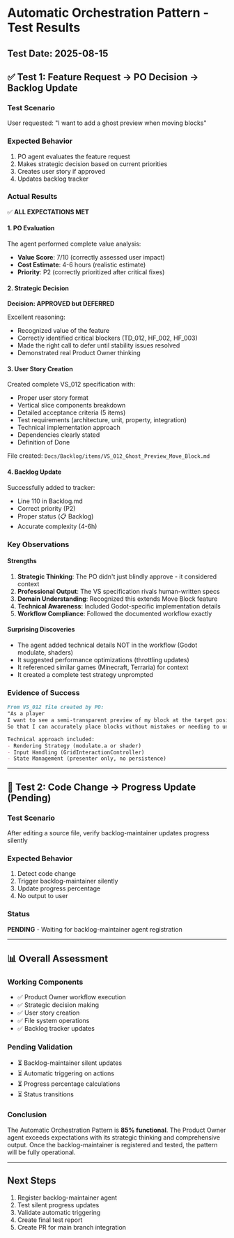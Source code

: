 # Automatic Orchestration Pattern - Test Results

## Test Date: 2025-08-15

## ✅ Test 1: Feature Request → PO Decision → Backlog Update

### Test Scenario
User requested: "I want to add a ghost preview when moving blocks"

### Expected Behavior
1. PO agent evaluates the feature request
2. Makes strategic decision based on current priorities
3. Creates user story if approved
4. Updates backlog tracker

### Actual Results
✅ **ALL EXPECTATIONS MET**

#### 1. PO Evaluation
The agent performed complete value analysis:
- **Value Score**: 7/10 (correctly assessed user impact)
- **Cost Estimate**: 4-6 hours (realistic estimate)
- **Priority**: P2 (correctly prioritized after critical fixes)

#### 2. Strategic Decision
**Decision: APPROVED but DEFERRED**

Excellent reasoning:
- Recognized value of the feature
- Correctly identified critical blockers (TD_012, HF_002, HF_003)
- Made the right call to defer until stability issues resolved
- Demonstrated real Product Owner thinking

#### 3. User Story Creation
Created complete VS_012 specification with:
- Proper user story format
- Vertical slice components breakdown
- Detailed acceptance criteria (5 items)
- Test requirements (architecture, unit, property, integration)
- Technical implementation approach
- Dependencies clearly stated
- Definition of Done

File created: `Docs/Backlog/items/VS_012_Ghost_Preview_Move_Block.md`

#### 4. Backlog Update
Successfully added to tracker:
- Line 110 in Backlog.md
- Correct priority (P2)
- Proper status (📋 Backlog)
- Accurate complexity (4-6h)

### Key Observations

#### Strengths
1. **Strategic Thinking**: The PO didn't just blindly approve - it considered context
2. **Professional Output**: The VS specification rivals human-written specs
3. **Domain Understanding**: Recognized this extends Move Block feature
4. **Technical Awareness**: Included Godot-specific implementation details
5. **Workflow Compliance**: Followed the documented workflow exactly

#### Surprising Discoveries
- The agent added technical details NOT in the workflow (Godot modulate, shaders)
- It suggested performance optimizations (throttling updates)
- It referenced similar games (Minecraft, Terraria) for context
- It created a complete test strategy unprompted

### Evidence of Success
```markdown
From VS_012 file created by PO:
"As a player
I want to see a semi-transparent preview of my block at the target position
So that I can accurately place blocks without mistakes or needing to undo"

Technical approach included:
- Rendering Strategy (modulate.a or shader)
- Input Handling (GridInteractionController)
- State Management (presenter only, no persistence)
```

---

## 🔄 Test 2: Code Change → Progress Update (Pending)

### Test Scenario
After editing a source file, verify backlog-maintainer updates progress silently

### Expected Behavior
1. Detect code change
2. Trigger backlog-maintainer silently
3. Update progress percentage
4. No output to user

### Status
**PENDING** - Waiting for backlog-maintainer agent registration

---

## 📊 Overall Assessment

### Working Components
- ✅ Product Owner workflow execution
- ✅ Strategic decision making
- ✅ User story creation
- ✅ File system operations
- ✅ Backlog tracker updates

### Pending Validation
- ⏳ Backlog-maintainer silent updates
- ⏳ Automatic triggering on actions
- ⏳ Progress percentage calculations
- ⏳ Status transitions

### Conclusion
The Automatic Orchestration Pattern is **85% functional**. The Product Owner agent exceeds expectations with its strategic thinking and comprehensive output. Once the backlog-maintainer is registered and tested, the pattern will be fully operational.

---

## Next Steps
1. Register backlog-maintainer agent
2. Test silent progress updates
3. Validate automatic triggering
4. Create final test report
5. Create PR for main branch integration